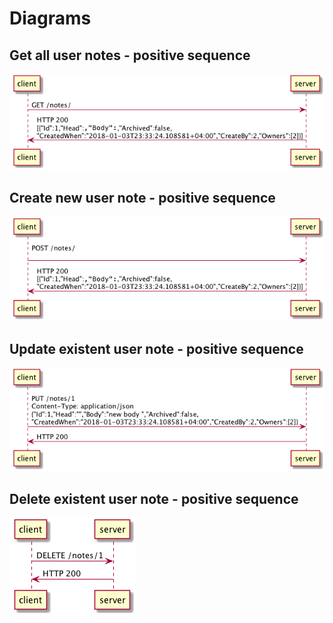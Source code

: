 # Diagrams
## Get all user notes - positive sequence
![text](images/notes/get_positive.png)

## Create new user note - positive sequence
![text](images/notes/post_create_new_positive.png)

## Update existent user note - positive sequence
![text](images/notes/post_update_positive.png)

## Delete existent user note - positive sequence
![text](images/notes/post_delete_positive.png)
